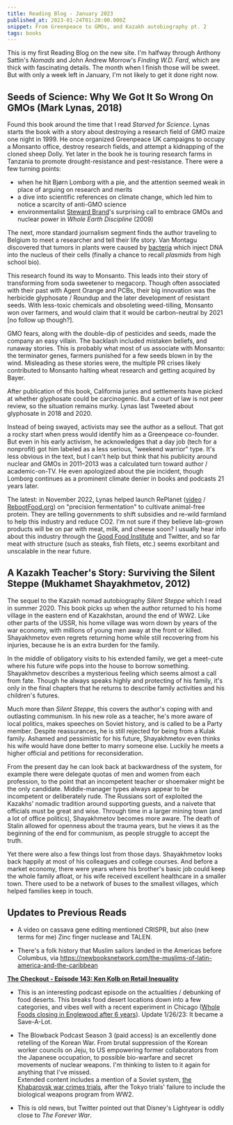 ```yaml
---
title: Reading Blog - January 2023
published_at: 2023-01-24T01:20:00.000Z
snippet: From Greenpeace to GMOs, and Kazakh autobiography pt. 2
tags: books
---
```


This is my first Reading Blog on the new site.
I'm halfway through Anthony Sattin's *Nomads* and John Andrew Morrow's *Finding W.D. Fard*, which are thick with fascinating details. The month when I finish those will be sweet. But with only a week left in January, I'm not likely to get it done right now.

## Seeds of Science: Why We Got It So Wrong On GMOs (Mark Lynas, 2018)

Found this book around the time that I read *Starved for Science*. Lynas starts the book with a story about destroying a research field of GMO maize one night in 1999. He once organized Greenpeace UK campaigns to occupy a Monsanto office, destroy research fields, and attempt a kidnapping of the cloned sheep Dolly. Yet later in the book he is touring research farms in Tanzania to promote drought-resistance and pest-resistance. There were a few turning points:

- when he hit Bjørn Lomborg with a pie, and the attention seemed weak in place of arguing on research and merits
- a dive into scientific references on climate change, which led him to notice a scarcity of anti-GMO science
- environmentalist [Steward Brand](https://en.wikipedia.org/wiki/Stewart_Brand)'s surprising call to embrace GMOs and nuclear power in *Whole Earth Discipline* (2009)

The next, more standard journalism segment finds the author traveling to Belgium to meet a researcher and tell their life story. Van Montagu discovered that tumors in plants were caused by [bacteria](https://en.wikipedia.org/wiki/Agrobacterium_tumefaciens) which inject DNA into the nucleus of their cells (finally a chance to recall *plasmids* from high school bio).

This research found its way to Monsanto. This leads into their story of transforming from soda sweetener to megacorp. Though often associated with their past with Agent Orange and PCBs, their big innovation was the herbicide glyphosate / Roundup and the later development of resistant seeds. With less-toxic chemicals and obsoleting weed-tilling, Monsanto won over farmers, and would claim that it would be carbon-neutral by 2021 [no follow up though?].

GMO fears, along with the double-dip of pesticides and seeds, made the company an easy villain. The backlash included mistaken beliefs, and runaway stories. This is probably what most of us associate with Monsanto: the terminator genes, farmers punished for a few seeds blown in by the wind. Misleading as these stories were, the multiple PR crises likely contributed to Monsanto halting wheat research and getting acquired by Bayer.

After publication of this book, California juries and settlements have picked at whether glyphosate could be carcinogenic. But a court of law is not peer review, so the situation remains murky. Lynas last Tweeted about glyphosate in 2018 and 2020.

Instead of being swayed, activists may see the author as a sellout. That got a rocky start when press would identify him as a Greenpeace co-founder. But even in his early activism, he acknowledges that a day job (tech for a nonprofit) got him labeled as a less serious, "weekend warrior" type. It's less obvious in the text, but I can't help but think that his publicity around nuclear and GMOs in 2011–2013 was a calculated turn toward author / academic-on-TV. He even apologized about the pie incident, though Lomborg continues as a prominent climate denier in books and podcasts 21 years later.

The latest: in November 2022, Lynas helped launch RePlanet ([video](https://www.youtube.com/watch?v=5FrTJ8xvLKo) / [RebootFood.org](https://www.rebootfood.org/)) on "precision fermentation" to cultivate animal-free protein. They are telling governments to shift subsidies and re-wild farmland to help this industry and reduce CO2. I'm not sure if they believe lab-grown products will be on par with meat, milk, and cheese soon? I usually hear info about this industry through the [Good Food Institute](https://gfi.org/) and Twitter, and so far meat with structure (such as steaks, fish filets, etc.) seems exorbitant and unscalable in the near future.

## A Kazakh Teacher's Story: Surviving the Silent Steppe (Mukhamet Shayakhmetov, 2012)

The sequel to the Kazakh nomad autobiography *Silent Steppe* which I read in summer 2020. This book picks up when the author returned to his home village in the eastern end of Kazakhstan, around the end of WW2. Like other parts of the USSR, his home village was worn down by years of the war economy, with millions of young men away at the front or killed. Shayakhmetov even regrets returning home while still recovering from his injuries, because he is an extra burden for the family.

In the middle of obligatory visits to his extended family, we get a meet-cute where his future wife pops into the house to borrow something. Shayakhmetov describes a mysterious feeling which seems almost a call from fate. Though he always speaks highly and protecting of his family, it's only in the final chapters that he returns to describe family activities and his children's futures.

Much more than *Silent Steppe*, this covers the author's coping with and outlasting communism. In his new role as a teacher, he's more aware of local politics, makes speeches on Soviet history, and is called to be a Party member. Despite reassurances, he is still rejected for being from a Kulak family. Ashamed and pessimistic for his future, Shayakhmetov even thinks his wife would have done better to marry someone else. Luckily he meets a higher official and petitions for reconsideration.

From the present day he can look back at backwardness of the system, for example there were delegate quotas of men and women from each profession, to the point that an incompetent teacher or shoemaker might be the only candidate. Middle-manager types always appear to be incompetent or deliberately rude. The Russians sort of exploited the Kazakhs' nomadic tradition around supporting guests, and a naivete that officials must be great and wise. Through time in a larger mining town (and a lot of office politics), Shayakhmetov becomes more aware. The death of Stalin allowed for openness about the trauma years, but he views it as the beginning of the end for communism, as people struggle to accept the truth.

Yet there were also a few things lost from those days. Shayakhmetov looks back happily at most of his colleagues and college courses. And before a market economy, there were years where his brother's basic job could keep the whole family afloat, or his wife received excellent healthcare in a smaller town. There used to be a network of buses to the smallest villages, which helped families keep in touch.

## Updates to Previous Reads

- A video on cassava gene editing mentioned CRISPR, but also (new terms for me) Zinc finger nuclease and TALEN.

- There's a folk history that Muslim sailors landed in the Americas before Columbus, via https://newbooksnetwork.com/the-muslims-of-latin-america-and-the-caribbean

**[The Checkout - Episode 143: Ken Kolb on Retail Inequality](https://www.thecheckoutradio.com/podcast/episode144-ken-kolb)**

- This is an interesting podcast episode on the actualities / debunking of food deserts. This breaks food desert locations down into a few categories, and vibes well with a recent experiment in Chicago ([Whole Foods closing in Englewood after 6 years](https://blockclubchicago.org/2022/11/21/englewoods-whole-foods-market-is-closed-whats-next-for-the-store-and-neighborhood/)). Update 1/26/23: It became a Save-A-Lot.

- The Blowback Podcast Season 3 (paid access) is an excellently done retelling of the Korean War. From brutal suppression of the Korean worker councils on Jeju, to US empowering former collaborators from the Japanese occupation, to possible bio-warfare and secret movements of nuclear weapons. I'm thinking to listen to it again for anything that I've missed.<br/>
Extended content includes a mention of a Soviet system, [the Khabarovsk war crimes trials](https://en.wikipedia.org/wiki/Khabarovsk_war_crimes_trials), after the Tokyo trials' failure to include the biological weapons program from WW2.

- This is old news, but Twitter pointed out that Disney's Lightyear is oddly close to *The Forever War*.

<br/>
<br/>
<br/>
<br/>
